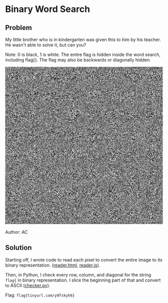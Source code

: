 # Binary Word Search
## Problem
My little brother who is in kindergarten was given this to him by his teacher. He wasn't able to solve it, but can you?

Note: 0 is black, 1 is white. The entire flag is hidden inside the word search, including flag{}. The flag may also be backwards or diagonally hidden.

![Binary Word Search](./images/BinaryWordSearch.png)

Author: AC
## Solution
Starting off, I wrote code to read each pixel to convert the entire image to its binary representation. ([reader.html](./reader.html), [reader.js](./reader.js)).

Then, in Python, I check every row, column, and diagonal for the string `flag{` in binary representation. I slice the beginning part of that and convert to ASCII ([checker.py](./checker.py)).

Flag: `flag{tinyurl.com/y9fskyh6}`